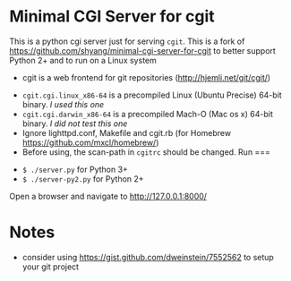Minimal CGI Server for cgit
===========================

This is a python cgi server just for serving `cgit`. 
This is a fork of https://github.com/shyang/minimal-cgi-server-for-cgit to better support Python 2+ and to run on a Linux system

- cgit is a web frontend for git repositories (http://hjemli.net/git/cgit/)

* `cgit.cgi.linux_x86-64` is a precompiled Linux (Ubuntu Precise) 64-bit binary. *I used this one*
* `cgit.cgi.darwin_x86-64` is a precompiled Mach-O (Mac os x) 64-bit binary. *I did not test this one*
* Ignore lighttpd.conf, Makefile and cgit.rb (for Homebrew https://github.com/mxcl/homebrew/)
* Before using, the scan-path in `cgitrc` should be changed.
Run
===
- `$ ./server.py` for Python 3+
- `$ ./server-py2.py` for Python 2+

Open a browser and navigate to http://127.0.0.1:8000/


Notes
=====
- consider using https://gist.github.com/dweinstein/7552562 to setup your git project

